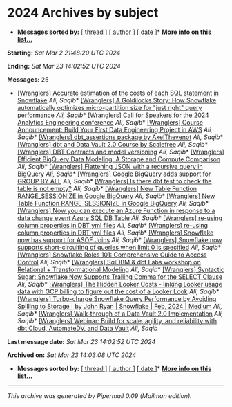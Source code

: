 






2024 Archives by subject
========================


* **Messages sorted by:**
[[ thread ]](thread.html#start)
[[ author ]](author.html#start)
[[ date ]](date.html#start)* **[More info on this list...](https://analyticsengineering.net/mailman/listinfo/wranglers)**


**Starting:** *Sat Mar 2 21:48:20 UTC 2024*  

**Ending:** *Sat Mar 23 14:02:52 UTC 2024*  

**Messages:** 25
* [[Wranglers] Accurate estimation of the costs of each SQL statement in Snowflake](000017.html)
*Ali, Saqib** [[Wranglers] A Goldilocks Story: How Snowflake automatically optimizes micro-partition size for "just right" query performance](000019.html)
*Ali, Saqib** [[Wranglers] Call for Speakers for the 2024 Analytics Engineering conference](000004.html)
*Ali, Saqib** [[Wranglers] Course Announcement: Build Your First Data Engineering Project in AWS](000011.html)
*Ali, Saqib** [[Wranglers] dbt\_assertions package by AxelThevenot](000008.html)
*Ali, Saqib** [[Wranglers] dbt and Data Vault 2.0 Course by Scalefree](000003.html)
*Ali, Saqib** [[Wranglers] DBT Contracts and model versioning](000024.html)
*Ali, Saqib** [[Wranglers] Efficient BigQuery Data Modeling: A Storage and Compute Comparison](000012.html)
*Ali, Saqib** [[Wranglers] Flattening JSON with a recursive query in BigQuery](000015.html)
*Ali, Saqib** [[Wranglers] Google BigQuery adds support for GROUP BY ALL](000009.html)
*Ali, Saqib** [[Wranglers] Is there dbt test to check the table is not empty?](000005.html)
*Ali, Saqib** [[Wranglers] New Table Function RANGE\_SESSIONIZE in Google BigQuery](000022.html)
*Ali, Saqib** [[Wranglers] New Table Function RANGE\_SESSIONIZE in Google BigQuery](000023.html)
*Ali, Saqib** [[Wranglers] Now you can execute an Azure Function in response to a data change event Azure SQL DB Table](000021.html)
*Ali, Saqib** [[Wranglers] re-using column properties in DBT yml files](000001.html)
*Ali, Saqib** [[Wranglers] re-using column properties in DBT yml files](000002.html)
*Ali, Saqib** [[Wranglers] Snowflake now has support for ASOF Joins](000000.html)
*Ali, Saqib** [[Wranglers] Snowflake now supports short-circuiting of queries when limit 0 is specified](000006.html)
*Ali, Saqib** [[Wranglers] Snowflake Roles 101: Comprehensive Guide to Access Control](000018.html)
*Ali, Saqib** [[Wranglers] SqlDBM & dbt Labs workshop on Relational + Transformational Modeling](000007.html)
*Ali, Saqib** [[Wranglers] Syntactic Sugar: Snowflake Now Supports Trailing Comma for the SELECT Clause](000016.html)
*Ali, Saqib** [[Wranglers] The Hidden Looker Costs - linking Looker usage data with GCP billing to figure out the cost of a Looker Look](000010.html)
*Ali, Saqib** [[Wranglers] Turbo-charge Snowflake Query Performance by Avoiding Spilling to Storage \| by John Ryan \| Snowflake \| Feb, 2024 \| Medium](000020.html)
*Ali, Saqib** [[Wranglers] Walk-through of a Data Vault 2.0 Implementation](000013.html)
*Ali, Saqib** [[Wranglers] Webinar: Build for scale, agility, and reliability with dbt Cloud, AutomateDV, and Data Vault](000014.html)
*Ali, Saqib*



**Last message date:**
*Sat Mar 23 14:02:52 UTC 2024*  

**Archived on:** *Sat Mar 23 14:03:08 UTC 2024*

* **Messages sorted by:**
[[ thread ]](thread.html#start)
[[ author ]](author.html#start)
[[ date ]](date.html#start)* **[More info on this list...](https://analyticsengineering.net/mailman/listinfo/wranglers)**





---


*This archive was generated by
 Pipermail 0.09 (Mailman edition).*












